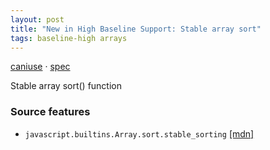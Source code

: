 ```yaml
---
layout: post
title: "New in High Baseline Support: Stable array sort"
tags: baseline-high arrays
---
```


[caniuse](https://caniuse.com/?search=stable-array-sort) · [spec](https://tc39.es/ecma262/multipage/indexed-collections.html#sec-array.prototype.sort)

Stable array sort() function

### Source features

- ``javascript.builtins.Array.sort.stable_sorting`` [[mdn]](https://developer.mozilla.org/en-US/search?q=javascript.builtins.Array.sort.stable_sorting)

